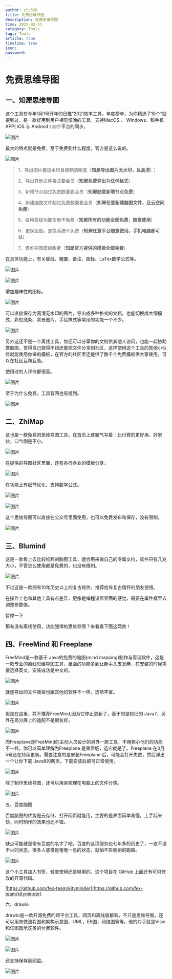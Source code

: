 ```yaml
---
author: xlc520
title: 免费思维导图
description: 免费思维导图
time: 2022-03-11
category: Tools
tags: Tools
article: true
timeline: true
icon: 
password: 
---
```


# 免费思维导图

## 一、知犀思维导图

这个工具在今年1月1号开年的日推“2021效率工具，年度榜单，为你精选了10个”就提到过，是一款好用到用户相见恨晚的工具。支持MacOS 、 Windows、和手机APP( iOS 与 Android ) 四个平台的同步。

![图片](https://mmbiz.qpic.cn/mmbiz_png/HautRxjCevtAsr1HxFp2hQvRhsPMFnPX4X8l1rBMRAfiakNFdMI2bRR8icc4BgpaDreFRyqaFJs4tCUdAfCDwjsw/640?wx_fmt=png&wxfrom=5&wx_lazy=1&wx_co=1)

最大的特点就是免费，至于免费到什么程度，官方是这么说的。

![图片](https://mmbiz.qpic.cn/mmbiz_png/HautRxjCevtAsr1HxFp2hQvRhsPMFnPXN1fOfLd57R8cbVl15X12VcfKAFhUpLQoH0Ld88ich7ibzQDKwSdt68ZA/640?wx_fmt=png&wxfrom=5&wx_lazy=1&wx_co=1)

> 1、导出图片要加水印且限制清晰度（**知犀导出图片无水印，且高清**）；
>
> 2、导出其他文件格式要会员（**知犀免费导出为任何格式**）
>
> 3、新增节点超过免费数量要会员（**知犀随意新增节点免费**）
>
> 4、新建脑图文件超过免费数量要会员（**知犀任意新建脑图文件，且云空间免费**）
>
> 5、各种高级功能使用不免费（**知犀所有的功能全部免费，随意使用**）
>
> 6、更换设备，更换系统不免费（**知犀任意平台随意使用，手机电脑都可以**）
>
> 7、思维导图模板收费（**知犀官方提供的模板全部免费**）

在具体功能上，有关联线、概要、备注、图标、LaTex数学公式等。

![图片](https://mmbiz.qpic.cn/mmbiz_png/HautRxjCevtAsr1HxFp2hQvRhsPMFnPXutsRa1WGAsgxS8JO4I65NnvIICvg2YAibf0eX0yFdRF4tCbXP2YHCrw/640?wx_fmt=png&wxfrom=5&wx_lazy=1&wx_co=1)

![图片](https://mmbiz.qpic.cn/mmbiz_png/HautRxjCevtAsr1HxFp2hQvRhsPMFnPX36q9Oc3NRsnjNrUMl9ibNVf9GPUfQa9B8Y2SHibUqNHSbaV11YV1iaDhg/640?wx_fmt=png&wxfrom=5&wx_lazy=1&wx_co=1)

增加趣味性的图标。

![图片](https://mmbiz.qpic.cn/mmbiz_png/HautRxjCevtAsr1HxFp2hQvRhsPMFnPXZXmIHsSjmb6FU8ia0Rhicga6hV3nSvalxq02aYx0AS2tKqa0dE0htYpg/640?wx_fmt=png&wxfrom=5&wx_lazy=1&wx_co=1)

可以直接保存为高清无水印的图片，导出成多种格式的文档，也能切换成大纲模式，彩虹线条、背景图片、手绘样式等常用的功能一个不少。

![图片](https://mmbiz.qpic.cn/mmbiz_png/HautRxjCevtAsr1HxFp2hQvRhsPMFnPXbkicgHyic5eyEibUhIZheJqCibuVzKfGLcO2icdweKyceoHr4N2EuLTcmtA/640?wx_fmt=png&wxfrom=5&wx_lazy=1&wx_co=1)



另外这还不是一个离线工具，你还可以分享你的文档供其他人访问，也能一起协助做脑图，觉得自己做得不错还能把文件分享到社区，这样使用这个工具的其他小伙伴就能使用你做的模板，在官方的社区里还提供了数千个免费模板供大家使用，可以在社区互帮互助。

使用过的人评价都很高。



![图片](https://mmbiz.qpic.cn/mmbiz_png/HautRxjCevtAsr1HxFp2hQvRhsPMFnPXFzY9micJfOmmKPVP9Vibx87KcKcXQXKUxeBxpNicXOIGqZ0lcRk0ALebQ/640?wx_fmt=png&wxfrom=5&wx_lazy=1&wx_co=1)



至于为什么免费，工具官网也有提到。



![图片](https://mmbiz.qpic.cn/mmbiz_png/HautRxjCevtAsr1HxFp2hQvRhsPMFnPXergS1Hx42Amfb5iaZQKAQHJRW5LBSFx4Vw2OgCDvsc2vAMlswCEHZoQ/640?wx_fmt=png&wxfrom=5&wx_lazy=1&wx_co=1)



## 二、ZhiMap

这也是一款免费的思维导图工具，在首页上就霸气写着：比付费的更好用，好家伙，口气倒是不小。



![图片](https://mmbiz.qpic.cn/mmbiz_png/HautRxjCevtAsr1HxFp2hQvRhsPMFnPX8kAR2XzViaVGPFgUpNtfTFKNticAnV4cicIKaCkHMXFghZHib2DEqFZDmw/640?wx_fmt=png&wxfrom=5&wx_lazy=1&wx_co=1)



在提供的导图社区里面，还有各行各业的模板分享。



![图片](https://mmbiz.qpic.cn/mmbiz_png/HautRxjCevtAsr1HxFp2hQvRhsPMFnPXk5vriaV3BzgaQDBpjicFVn1R3YiabmqErYX7kT7vZLrwN3vZM3sldVDMQ/640?wx_fmt=png&wxfrom=5&wx_lazy=1&wx_co=1)



在功能上有细节优化，支持数学公式。



![图片](https://mmbiz.qpic.cn/mmbiz_png/HautRxjCevtAsr1HxFp2hQvRhsPMFnPXwps7KNAIlLREMgGf42uVTjlDvBqSicD5bLTPKX4Kia0hMgpr4gpbjoFg/640?wx_fmt=png&wxfrom=5&wx_lazy=1&wx_co=1)



![图片](https://mmbiz.qpic.cn/mmbiz_png/HautRxjCevtAsr1HxFp2hQvRhsPMFnPXy3xb6sluJhEHulkn82vHe2pTVybjMqV4R1cMThOwIicJfyjo09sqY1A/640?wx_fmt=png&wxfrom=5&wx_lazy=1&wx_co=1)



这个思维导图可以直接在公众号里面使用，也可以免费发布和保存，没有限制。



![图片](https://mmbiz.qpic.cn/mmbiz_png/HautRxjCevtAsr1HxFp2hQvRhsPMFnPX0SnoP6XL8XgLXtmxr09JmmQZ5jbDPrjEDrQFdF5ww34yat06Nezcpw/640?wx_fmt=png&wxfrom=5&wx_lazy=1&wx_co=1)



## 三、Blumind

这是一款看上去比较纯粹的脑图工具，适合用来做自己的专属文档，软件只有几兆大小，不管怎么使用都是免费的，也没有限制。



![图片](https://mmbiz.qpic.cn/mmbiz_png/HautRxjCevtAsr1HxFp2hQvRhsPMFnPXnrmODJvBicSlJ3KXLwicePztbeYtDKocEjjc7o5Ls9ULGlibOVQHictBLw/640?wx_fmt=png&wxfrom=5&wx_lazy=1&wx_co=1)



不过这是一款拥有10年历史以上的复古软件，推荐给有复古情怀的朋友使用。

在操作上也和其他工具有点差异，更像是编程设置界面的感觉，需要在属性框里去调整参数值。



暂停一下

那有没有离线使用，功能强悍的思维导图？来看看下面这两款！



## 四、FreeMind 和 Freeplane

FreeMind是一款基于 Java的免费的脑图(mind mapping)制作与管理软件，这是一款专业的离线思维导图工具，里面的功能多到让新手头皮发麻，在安装的时候需要选择英文，安装成功是中文的。

![图片](https://mmbiz.qpic.cn/mmbiz_png/HautRxjCevtAsr1HxFp2hQvRhsPMFnPXlkSLictxux95bgVldicNVBicGdY7CBsrVrtlpMxRLY3NjpnFAicuiaB7frQ/640?wx_fmt=png&wxfrom=5&wx_lazy=1&wx_co=1)



就连导出的文件类型也跟其他的软件不一样，选项丰富。



![图片](https://mmbiz.qpic.cn/mmbiz_png/HautRxjCevtAsr1HxFp2hQvRhsPMFnPXgz1CiaEiayiapGg2rY0ibHs2Dw05zSBLuCnygqZXfotzy5uk9ibbvs2xjRQ/640?wx_fmt=png&wxfrom=5&wx_lazy=1&wx_co=1)



但是在这里，并不推荐FreeMind,因为它停止更新了，基于的是较旧的 Java7，另外在高分屏上的适配不是很友好。



![图片](https://mmbiz.qpic.cn/mmbiz_png/HautRxjCevtAsr1HxFp2hQvRhsPMFnPXSU0S7FXpaOUaHBQKvl0JwETDUeP4dAVeBddTl4ukGjkclibZMwuFAlw/640?wx_fmt=png&wxfrom=5&wx_lazy=1&wx_co=1)



而Freeplane是FreeMind的主创人员设计的另外一款工具，不用担心他们的功能不一样，你可以简单理解为Freeplane 是重置版，选它就是了。Freeplane 在3月5号还在持续更新。需要注意的是安装Freeplane 后，可能会打开失败，然后弹出一个让你下载 Java8的网页，下载安装后即可正常使用。



![图片](https://mmbiz.qpic.cn/mmbiz_png/HautRxjCevtAsr1HxFp2hQvRhsPMFnPXGRE2RZSmeHrNMwuCf5ZskG29ltEvNqCL0qkWclyiaXW0ry5SRvGFHlQ/640?wx_fmt=png&wxfrom=5&wx_lazy=1&wx_co=1)



除了制作思维导图，还可以用来梳理在电脑上的文件分类。



![图片](https://mmbiz.qpic.cn/mmbiz_png/HautRxjCevtAsr1HxFp2hQvRhsPMFnPX5yaPUEKJL7sqT7uwibukEVOftyYr8R16ylhC6MGtca0YBx8VYP0A9og/640?wx_fmt=png&wxfrom=5&wx_lazy=1&wx_co=1)



五、百度脑图

百度脑图的优势是云存储、打开网页就能用，主要的是界面简单易懂，上手起来快，同时制作的效果也还不错。



![图片](https://mmbiz.qpic.cn/mmbiz_png/HautRxjCevtAsr1HxFp2hQvRhsPMFnPXL6ZoVlPISXhe7nlAEnyYnW36pRQRJRicyTVwE4UPiaafwiabuNfB2Cnvg/640?wx_fmt=png&wxfrom=5&wx_lazy=1&wx_co=1)



缺点可能就是带有百度的名字了吧，百度的这项服务也七年多的历史了，一直不温不火的状态，很多人感觉是奄奄一息的状态，就怕不告而别的跑路。



![图片](https://mmbiz.qpic.cn/mmbiz_png/HautRxjCevtAsr1HxFp2hQvRhsPMFnPXWejvXnwDWgXVbSvlK78OW9Z0G3rZmiak9clpSHuZw7aIhp1grLibJtNA/640?wx_fmt=png&wxfrom=5&wx_lazy=1&wx_co=1)



这个小工具加入书签，轻度使用还是够用的。这个项目在 GitHub 上面还有可供修改的开源代码。

[https://github.com/fex-team/kityminder](https://github.com/fex-team/kityminder)



六、drawio

drawio是一款开源免费的跨平台工具，网页和离线版都有，不只是思维导图，还可以用来做流程图和架构示意图、UML，ER图，网络图等等。他的对手就是Visio和亿图图示这类的付费软件。



![图片](https://mmbiz.qpic.cn/mmbiz_png/HautRxjCevtAsr1HxFp2hQvRhsPMFnPXAAEFZNoxibdWI62Q7RYlp4NT8Gvu94UYAdwfFaxnFsxvrCSjiaPRnKkA/640?wx_fmt=png&wxfrom=5&wx_lazy=1&wx_co=1)



![图片](https://mmbiz.qpic.cn/mmbiz_png/HautRxjCevtAsr1HxFp2hQvRhsPMFnPXX0x6wpAgdpgnnE2kNibnv2DTgmzumicN1xMLxAefSE1DFtrzsUursUjg/640?wx_fmt=png&wxfrom=5&wx_lazy=1&wx_co=1)



还支持保存到网盘。



![图片](https://mmbiz.qpic.cn/mmbiz_png/HautRxjCevtAsr1HxFp2hQvRhsPMFnPXypYbsXMBU93hXLwDqp4gbKdF5rRXEDHfv0ib1EmjE4JmQ0gn7KQKVkQ/640?wx_fmt=png&wxfrom=5&wx_lazy=1&wx_co=1)